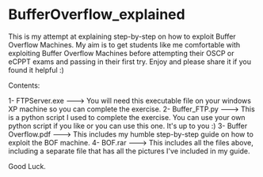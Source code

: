 # BufferOverflow_explained

This is my attempt at explaining step-by-step on how to exploit Buffer Overflow Machines. My aim is to get students like me comfortable with exploiting Buffer Overflow Machines before attempting their OSCP or eCPPT exams and passing in their first try. Enjoy and please share it if you found it helpful :)

Contents:

1- FTPServer.exe ---> You will need this executable file on your windows XP machine so you can complete the exercise.
2- Buffer_FTP.py ---> This is a python script I used to complete the exercise. You can use your own python script if you like or you can use this one. It's up to you :)
3- Buffer Overflow.pdf ---> This includes my humble step-by-step guide on how to exploit the BOF machine.
4- BOF.rar ---> This includes all the files above, including a separate file that has all the pictures I've included in my guide.


Good Luck.
